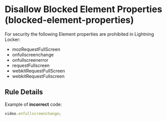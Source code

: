 # Disallow Blocked Element Properties (blocked-element-properties)

For security the following Element properties are prohibited in Lightning Locker:
-   mozRequestFullScreen
-   onfullscreenchange
-   onfullscreenerror
-   requestFullscreen
-   webkitRequestFullScreen
-   webkitRequestFullscreen

## Rule Details

Example of **incorrect** code:

```js
video.onfullscreenchange;
```
